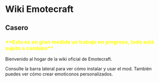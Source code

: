 # Wiki Emotecraft

## Casero

<h3 style="color:yellow;">**Esto es en gran medida un trabajo en progreso, todo está sujeto a cambios**</h3>

Bienvenido al hogar de la wiki oficial de Emotecraft.

Consulte la barra lateral para ver cómo instalar y usar el mod. También puedes ver cómo crear emoticonos personalizados.
